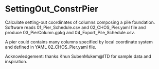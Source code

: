 # SettingOut_ConstrPier
Calculate setting-out coordinates of columns composing a pile foundation. Software reads 01_Pier_Schedule.csv and 02_CHOS_Pier.yaml file and produce 03_PierColumn.gpkg and 04_Export_Pile_Schedule.csv.

A pier could contains many columns specified by local coordinate system and defined in YAML 02_CHOS_Pier.yaml file.

Acknowledgement: thanks Khun SubenMukem@ITD for sample data and inspiration.
